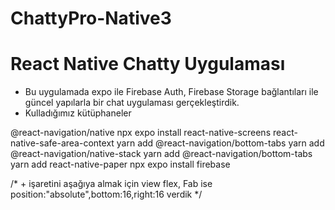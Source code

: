 # ChattyPro-Native3

# React Native Chatty Uygulaması
- Bu uygulamada expo ile Firebase Auth, Firebase Storage bağlantıları ile güncel yapılarla bir chat uygulaması gerçekleştirdik.
- Kulladığımız kütüphaneler

@react-navigation/native
npx expo install react-native-screens react-native-safe-area-context
yarn add @react-navigation/bottom-tabs
yarn add @react-navigation/native-stack
yarn add @react-navigation/bottom-tabs
yarn add react-native-paper
npx expo install firebase

/* + işaretini aşağıya almak için view flex, Fab ise position:"absolute",bottom:16,right:16 verdik */